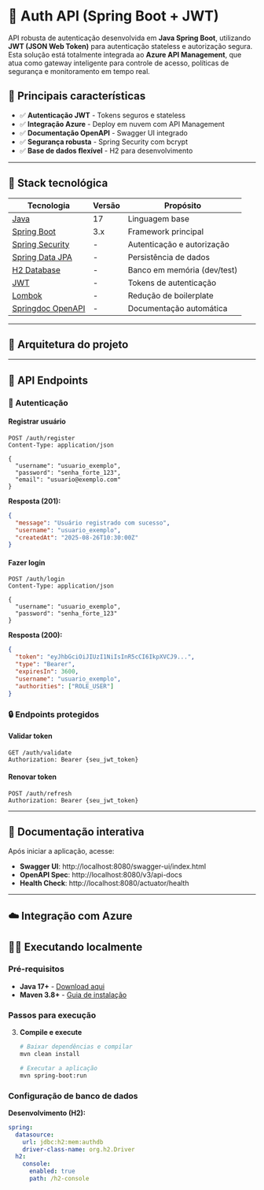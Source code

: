# 🔐 Auth API (Spring Boot + JWT)

API robusta de autenticação desenvolvida em **Java Spring Boot**, utilizando **JWT (JSON Web Token)** para autenticação stateless e autorização segura. Esta solução está totalmente integrada ao **Azure API Management**, que atua como gateway inteligente para controle de acesso, políticas de segurança e monitoramento em tempo real.

## 🌟 Principais características

- ✅ **Autenticação JWT** - Tokens seguros e stateless
- ✅ **Integração Azure** - Deploy em nuvem com API Management
- ✅ **Documentação OpenAPI** - Swagger UI integrado
- ✅ **Segurança robusta** - Spring Security com bcrypt
- ✅ **Base de dados flexível** - H2 para desenvolvimento

---

## 🚀 Stack tecnológica

| Tecnologia | Versão | Propósito |
|------------|--------|-----------|
| [Java](https://openjdk.org/projects/jdk/17/) | 17 | Linguagem base |
| [Spring Boot](https://spring.io/projects/spring-boot) | 3.x | Framework principal |
| [Spring Security](https://spring.io/projects/spring-security) | - | Autenticação e autorização |
| [Spring Data JPA](https://spring.io/projects/spring-data-jpa) | - | Persistência de dados |
| [H2 Database](https://www.h2database.com/) | - | Banco em memória (dev/test) |
| [JWT](https://jwt.io/) | - | Tokens de autenticação |
| [Lombok](https://projectlombok.org/) | - | Redução de boilerplate |
| [Springdoc OpenAPI](https://springdoc.org/) | - | Documentação automática |

---

## 📂 Arquitetura do projeto


---

## 📖 API Endpoints

### 🔑 Autenticação

#### Registrar usuário
```http
POST /auth/register
Content-Type: application/json

{
  "username": "usuario_exemplo",
  "password": "senha_forte_123",
  "email": "usuario@exemplo.com"
}
```

**Resposta (201):**
```json
{
  "message": "Usuário registrado com sucesso",
  "username": "usuario_exemplo",
  "createdAt": "2025-08-26T10:30:00Z"
}
```

#### Fazer login
```http
POST /auth/login
Content-Type: application/json

{
  "username": "usuario_exemplo",
  "password": "senha_forte_123"
}
```

**Resposta (200):**
```json
{
  "token": "eyJhbGciOiJIUzI1NiIsInR5cCI6IkpXVCJ9...",
  "type": "Bearer",
  "expiresIn": 3600,
  "username": "usuario_exemplo",
  "authorities": ["ROLE_USER"]
}
```

### 🔒 Endpoints protegidos

#### Validar token
```http
GET /auth/validate
Authorization: Bearer {seu_jwt_token}
```

#### Renovar token
```http
POST /auth/refresh
Authorization: Bearer {seu_jwt_token}
```

---

## 📘 Documentação interativa

Após iniciar a aplicação, acesse:

- **Swagger UI**: http://localhost:8080/swagger-ui/index.html
- **OpenAPI Spec**: http://localhost:8080/v3/api-docs
- **Health Check**: http://localhost:8080/actuator/health

---

## ☁️ Integração com Azure


## 🏃‍♂️ Executando localmente

### Pré-requisitos

- **Java 17+** - [Download aqui](https://openjdk.org/projects/jdk/17/)
- **Maven 3.8+** - [Guia de instalação](https://maven.apache.org/install.html)

### Passos para execução

3. **Compile e execute**

   ```bash
   # Baixar dependências e compilar
   mvn clean install
   
   # Executar a aplicação
   mvn spring-boot:run

   ```

### Configuração de banco de dados

**Desenvolvimento (H2):**
```yaml
spring:
  datasource:
    url: jdbc:h2:mem:authdb
    driver-class-name: org.h2.Driver
  h2:
    console:
      enabled: true
      path: /h2-console
```





